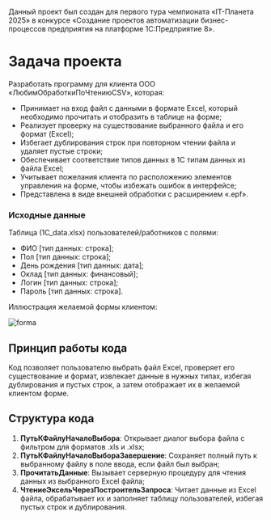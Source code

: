Данный проект был создан для первого тура чемпионата «IT-Планета 2025» в конкурсе «Создание проектов автоматизации бизнес-процессов предприятия на платформе 1С:Предприятие 8».

# Задача проекта

Разработать программу для клиента ООО «ЛюбимОбработкиПоЧтениюCSV», которая:

- Принимает на вход файл с данными в формате Excel, который необходимо прочитать и отобразить в таблице на форме;
- Реализует проверку на существование выбранного файла и его формат (Excel);
- Избегает дублирования строк при повторном чтении файла и удаляет пустые строки;
- Обеспечивает соответствие типов данных в 1С типам данных из файла Excel;
- Учитывает пожелания клиента по расположению элементов управления на форме, чтобы избежать ошибок в интерфейсе;
- Представлена в виде внешней обработки с расширением «.epf».

### Исходные данные

Таблица (1C_data.xlsx) пользователей/работников с полями:
* ФИО [тип данных: строка];
* Пол [тип данных: строка];
* День рождения [тип данных: дата];
* Оклад [тип данных: финансовый];
* Логин [тип данных: строка];
* Пароль [тип данных: строка].

Иллюстрация желаемой формы клиентом:

![forma](https://github.com/user-attachments/assets/b41be4bd-3da8-443c-a98d-e6bb5cee146a)

## Принцип работы кода

Код позволяет пользователю выбрать файл Excel, проверяет его существование и формат, извлекает данные в нужных типах, избегая дублирования и пустых строк, а затем отображает их в желаемой клиентом форме.

## Структура кода

1.  **ПутьКФайлуНачалоВыбора**: Открывает диалог выбора файла с фильтром для форматов .xls и .xlsx;
2.  **ПутьКФайлуНачалоВыбораЗавершение**: Сохраняет полный путь к выбранному файлу в поле ввода, если файл был выбран;
3.  **ПрочитатьДанные**: Вызывает серверную процедуру для чтения данных из выбранного Excel файла;
4.  **ЧтениеЭксельЧерезПостроительЗапроса**: Читает данные из Excel файла, обрабатывает их и заполняет таблицу пользователей, избегая пустых строк и дублирования.
